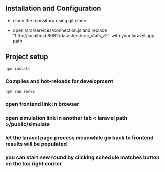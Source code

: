 ## Installation and Configuration

- clone the repository using git clone <repository>.

- open /src/services/connection.js and replace "http://localhost:8082/datasters/cric_stats_v2" with your laravel app path

## Project setup
```
npm install
```

### Compiles and hot-reloads for development
```
npm run serve
```

### open frontend link in browser
### open simulation link in another tab < laravel path >/public/simulate
### let the laravel page process meanwhile go back to frontend results will be populated
### you can start new round by clicking schedule matches button on the top right corner